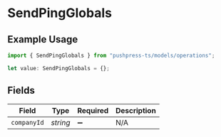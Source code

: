# SendPingGlobals

## Example Usage

```typescript
import { SendPingGlobals } from "pushpress-ts/models/operations";

let value: SendPingGlobals = {};
```

## Fields

| Field              | Type               | Required           | Description        |
| ------------------ | ------------------ | ------------------ | ------------------ |
| `companyId`        | *string*           | :heavy_minus_sign: | N/A                |